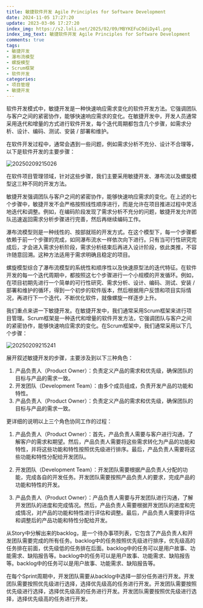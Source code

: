 ```yaml
---
title: 敏捷软件开发 Agile Principles for Software Development
date: 2024-11-05 17:27:20
update: 2023-03-06 17:27:20
index_img: https://s2.loli.net/2025/02/09/MBYKEFuCOdiDy4l.png
index_img_text: 敏捷软件开发 Agile Principles for Software Development
comments: true
tags:
- 敏捷开发
- 瀑布流模型
- 螺旋模型
- Scrum框架
- 软件开发
categories:
- 项目管理
- 敏捷开发
---
```



软件开发模式中，敏捷开发是一种快速响应需求变化的软件开发方法。它强调团队与客户之间的紧密协作，能够快速响应需求的变化。在敏捷开发中，开发人员通常采用迭代和增量的方式进行软件开发，每个迭代周期都包含几个步骤，如需求分析、设计、编码、测试、安装 / 部署和维护。

在软件开发过程中，通常会遇到一些问题，例如需求分析不充分、设计不合理等，以下是软件开发的主要步骤：

![20250209215026](https://s2.loli.net/2025/02/09/VhzE3s6MRULSCnv.png)

在软件项目管理领域，针对这些步骤，我们主要采用敏捷开发、瀑布流以及螺旋模型这三种不同的开发方法。

敏捷开发强调团队与客户之间的紧密协作，能够快速响应需求的变化。在上述的七个步骤中，敏捷开发不会严格按照线性顺序进行，而是允许在项目推进过程中灵活地迭代和调整。例如，在编码阶段发现了需求分析不充分的问题，敏捷开发允许团队迅速返回需求分析步骤进行完善，然后再继续编码工作。

瀑布流模型则是一种线性的、按部就班的开发方式。在这个模型下，每一个步骤都依赖于前一个步骤的完成，如同瀑布流水一样依次向下进行。只有当可行性研究完成后，才会进入需求分析阶段，需求分析结束后再进入设计阶段，依此类推，不容许随意回溯。这种方法适用于需求明确且稳定的项目。

螺旋模型综合了瀑布流模型的系统性和顺序性以及快速原型法的迭代特征。在软件开发的每一个迭代周期中，都按照这七个步骤进行一个小规模的开发循环。例如，在项目初期先进行一个简单的可行性研究、需求分析、设计、编码、测试、安装 / 部署和维护的循环，得到一个初步的软件版本，然后根据用户反馈和项目实际情况，再进行下一个迭代，不断优化软件，就像螺旋一样逐步上升。



我们重点来讲一下敏捷开发。在敏捷开发中，我们通常采用Scrum框架来进行项目管理。Scrum框架是一种迭代和增量的软件开发方法，它强调团队与客户之间的紧密协作，能够快速响应需求的变化。在Scrum框架中，我们通常采用以下几个步骤：

![20250209215241](https://s2.loli.net/2025/02/09/MBYKEFuCOdiDy4l.png)

展开叙述敏捷开发的步骤，主要涉及到以下三种角色：

1. 产品负责人（Product Owner）：负责定义产品的需求和优先级，确保团队的目标与产品的需求一致。
2. 开发团队（Development Team）：由多个成员组成，负责开发产品的功能和特性。
3. 产品负责人（Product Owner）：负责定义产品的需求和优先级，确保团队的目标与产品的需求一致。

更详细的说明以上三个角色协同工作的过程：

1. 产品负责人（Product Owner）：首先，产品负责人需要与客户进行沟通，了解客户的需求和期望。然后，产品负责人需要将这些需求转化为产品的功能和特性，并将这些功能和特性按照优先级进行排序。最后，产品负责人需要将这些功能和特性分配给开发团队。

2. 开发团队（Development Team）：开发团队需要根据产品负责人分配的功能，完成各自的开发任务。开发团队需要按照产品负责人的要求，完成产品的功能和特性的开发。

3. 产品负责人（Product Owner）：产品负责人需要与开发团队进行沟通，了解开发团队的进度和完成情况。然后，产品负责人需要根据开发团队的进度和完成情况，对产品的功能和特性进行评估和调整。最后，产品负责人需要将评估和调整后的产品功能和特性分配给开发。

从Story中分解出来的backlog，是一个待办事项列表，它包含了产品负责人和开发团队需要完成的所有任务。backlog中的任务按照优先级进行排序，优先级高的任务排在前面，优先级低的任务排在后面。backlog中的任务可以是用户故事、功能需求、缺陷报告等。backlog中的任务可以是用户故事、功能需求、缺陷报告等。backlog中的任务可以是用户故事、功能需求、缺陷报告等。

在每个Sprint周期中，开发团队需要从backlog中选择一部分任务进行开发。开发团队需要按照优先级进行选择，选择优先级高的任务进行开发。开发团队需要按照优先级进行选择，选择优先级高的任务进行开发。开发团队需要按照优先级进行选择，选择优先级高的任务进行开发。

